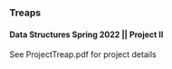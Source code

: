 ### Treaps

#### Data Structures Spring 2022 || Project II

See ProjectTreap.pdf for project details
